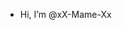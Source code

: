 - Hi, I’m @xX-Mame-Xx
<!---
xX-Mame-Xx/xX-Mame-Xx is a ✨ special ✨ repository because its `README.md` (this file) appears on your GitHub profile.
You can click the Preview link to take a look at your changes.
--->
